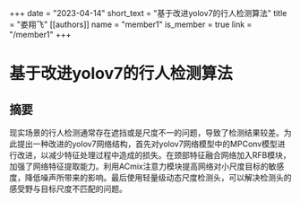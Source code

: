 +++
date = "2023-04-14"
short_text = "基于改进yolov7的行人检测算法"
title = "娄翔飞"
[[authors]]
    name = "member1"
    is_member = true
    link = "/member1"
+++



# 基于改进yolov7的行人检测算法

## 摘要
现实场景的行人检测通常存在遮挡或是尺度不一的问题，导致了检测结果较差。为此提出一种改进的yolov7网络结构，首先对yolov7网络模型中的MPConv模型进行改进，以减少特征处理过程中造成的损失。在颈部特征融合网络加入RFB模块，加强了网络特征提取能力。利用ACmix注意力模块提高网络对小尺度目标的敏感度，降低噪声所带来的影响。最后使用轻量级动态尺度检测头，可以解决检测头的感受野与目标尺度不匹配的问题。